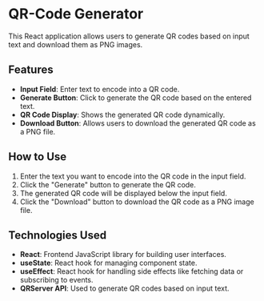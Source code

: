 # QR-Code Generator

This React application allows users to generate QR codes based on input text and download them as PNG images.

## Features

- **Input Field**: Enter text to encode into a QR code.
- **Generate Button**: Click to generate the QR code based on the entered text.
- **QR Code Display**: Shows the generated QR code dynamically.
- **Download Button**: Allows users to download the generated QR code as a PNG file.

## How to Use

1. Enter the text you want to encode into the QR code in the input field.
2. Click the "Generate" button to generate the QR code.
3. The generated QR code will be displayed below the input field.
4. Click the "Download" button to download the QR code as a PNG image file.

## Technologies Used

- **React**: Frontend JavaScript library for building user interfaces.
- **useState**: React hook for managing component state.
- **useEffect**: React hook for handling side effects like fetching data or subscribing to events.
- **QRServer API**: Used to generate QR codes based on input text.

